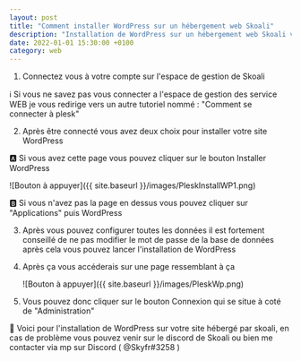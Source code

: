 ```yaml
---
layout: post
title: "Comment installer WordPress sur un hébergement web Skoali"
description: "Installation de WordPress sur un hébergement web Skoali via le panel Plesk."
date: 2022-01-01 15:30:00 +0100
category: web
---
```


1. Connectez vous à votre compte sur l'espace de gestion de Skoali

:information_source: Si vous ne savez pas vous connecter a l'espace de gestion des service WEB je vous redirige vers un autre tutoriel nommé : "Comment se connecter à plesk"

2. Après être connecté vous avez deux choix pour installer votre site WordPress

:a: Si vous avez cette page vous pouvez cliquer sur le bouton Installer WordPress 



![Bouton à appuyer]({{ site.baseurl }}/images/PleskInstallWP1.png)



:b: Si vous n'avez pas la page en dessus vous pouvez cliquer sur "Applications" puis WordPress

3. Après vous pouvez configurer toutes les données il est fortement conseillé de ne pas modifier le mot de passe de la base de données après cela vous pouvez lancer l'installation de WordPress

4. Après ça vous accéderais sur une page ressemblant à ça 

   

   ![Bouton à appuyer]({{ site.baseurl }}/images/PleskWp.png)

   

5. Vous pouvez donc cliquer sur le bouton Connexion qui se situe à coté de "Administration"

:tada: Voici pour l'installation de WordPress sur votre site hébergé par skoali, en cas de problème vous pouvez venir sur le discord de Skoali ou bien me contacter via mp sur Discord  ( @Skyfr#3258 )